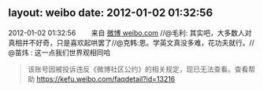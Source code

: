layout: weibo
date: 2012-01-02 01:32:56
---
2012-01-02 01:32:56  &nbsp;&nbsp;&nbsp;&nbsp;&nbsp;&nbsp; 来自 <a href="http://weibo.com/" rel="nofollow">微博 weibo.com</a>
//@毛利: 其实吧，大多数人对真相并不好奇，只是喜欢起哄罢了//@克韩:恩。学英文真没多难，花功夫就行。// @苗炜 : 这一点我们世界观相同哈
>  该账号因被投诉违反《微博社区公约》的相关规定，现已无法查看。查看帮助 https://kefu.weibo.com/faqdetail?id=13216
